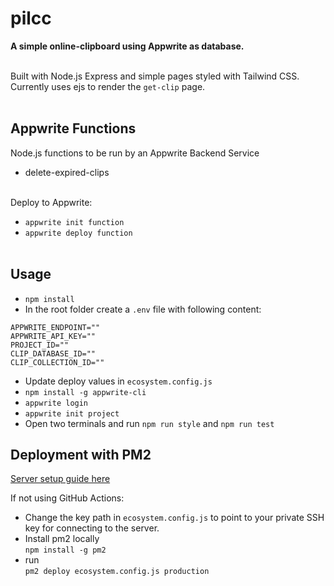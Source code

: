 # pilcc

<b>A simple online-clipboard using Appwrite as database.</b><br><br>

Built with Node.js Express and simple pages styled with Tailwind CSS.<br>
Currently uses ejs to render the `get-clip` page. <br><br>

## Appwrite Functions

Node.js functions to be run by an Appwrite Backend Service<br>
- delete-expired-clips<br><br>

Deploy to Appwrite:<br>
- `appwrite init function`
- `appwrite deploy function` <br><br>

## Usage

- `npm install`
- In the root folder create a `.env` file with following content:
```
APPWRITE_ENDPOINT=""
APPWRITE_API_KEY=""
PROJECT_ID=""
CLIP_DATABASE_ID=""
CLIP_COLLECTION_ID=""
```
- Update deploy values in `ecosystem.config.js`
- `npm install -g appwrite-cli`
- `appwrite login`
- `appwrite init project`
- Open two terminals and run `npm run style` and `npm run test`

## Deployment with PM2

[Server setup guide here](https://notes.ciliscu.com/40683/setup-easy-node-js-app-deployment-with-pm2-on-a-caddy-server-ubuntu)

If not using GitHub Actions:<br>
- Change the key path in `ecosystem.config.js` to point to your private SSH key for connecting to the server.
- Install pm2 locally<br>
`npm install -g pm2`
- run<br>
`pm2 deploy ecosystem.config.js production`
